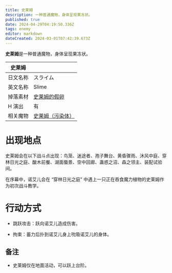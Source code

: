 ```yaml
---
title: 史莱姆
description: 一种普通魔物，身体呈现果冻状。
published: true
date: 2024-04-29T04:19:50.336Z
tags: enemy
editor: markdown
dateCreated: 2024-03-01T07:42:39.673Z
---
```


**史莱姆**是一种普通魔物，身体呈现果冻状。

<!-- 在这里放置图像 -->

| 史莱姆 ||
| - | - |
| 日文名称 | <span lang="ja">スライム</span> |
| 英文名称 | Slime |
| 掉落素材 | [史莱姆的假卵](/zh/item/fake-slime-egg) |
| H 演出 | 有 |
| 相关魔物 | [史莱姆（污染体）](/zh/enemy/slime-contaminated) |

# 出现地点

史莱姆会在以下战斗点出现：鸟笼、迷途者、孢子舞台、黄昏骤雨、沐风中庭、穿林日光之庭、酸木前餐、湖面蜃景、空中回廊、蛊惑之沼、森之领主、装配试验间。

在序幕中，诺艾儿会在 “穿林日光之庭” 中遇上一只正在吞食魔力植物的史莱姆作为初次战斗教学。

# 行动方式

- 跳跃攻击：跃向诺艾儿造成伤害。

- 拘束：蓄力后扑到诺艾儿身上吮吸诺艾儿的身体。

## 备注

- 史莱姆仅在地面活动，可以跃上台阶。
